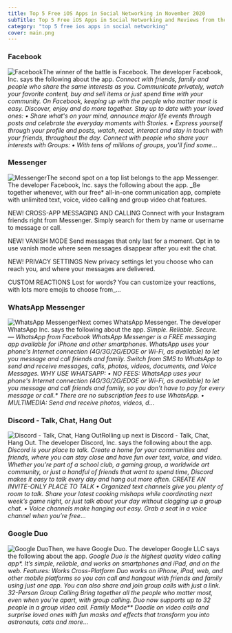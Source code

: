 ```yaml
---
title: Top 5 Free iOS Apps in Social Networking in November 2020
subTitle: Top 5 Free iOS Apps in Social Networking and Reviews from the AppStore in November 2020.
category: "top 5 free ios apps in social networking"
cover: main.png
---
```


### Facebook

![Facebook](https://is2-ssl.mzstatic.com/image/thumb/Purple114/v4/89/b5/43/89b543dd-2e6f-1b45-b43e-9e82c642cf71/Icon-Production-0-0-1x_U007emarketing-0-0-0-7-0-0-sRGB-0-0-0-GLES2_U002c0-512MB-85-220-0-0.png/100x100bb.png)The winner of the battle is Facebook. The developer Facebook, Inc. says the following about the app. _Connect with friends, family and people who share the same interests as you. Communicate privately, watch your favorite content, buy and sell items or just spend time with your community. On Facebook, keeping up with the people who matter most is easy. Discover, enjoy and do more together.    Stay up to date with your loved ones:   • Share what's on your mind, announce major life events through posts and celebrate the everyday moments with Stories.   • Express yourself through your profile and posts, watch, react, interact and stay in touch with your friends, throughout   the day.  Connect with people who share your interests with Groups:   • With tens of millions of groups, you'll find some_...

### Messenger

![Messenger](https://is1-ssl.mzstatic.com/image/thumb/Purple114/v4/a4/24/76/a4247629-47aa-8634-d98c-5e6e2725a736/AppIcon-0-1x_U007emarketing-0-7-0-0-sRGB-85-220.png/100x100bb.png)The second spot on a top list belongs to the app Messenger. The developer Facebook, Inc. says the following about the app. _Be together whenever, with our free* all-in-one communication app, complete with unlimited text, voice, video calling and group video chat features.  NEW! CROSS-APP MESSAGING AND CALLING Connect with your Instagram friends right from Messenger. Simply search for them by name or username to message or call.   NEW! VANISH MODE Send messages that only last for a moment. Opt in to use vanish mode where seen messages disappear after you exit the chat.  NEW! PRIVACY SETTINGS  New privacy settings let you choose who can reach you, and where your messages are delivered.  CUSTOM REACTIONS Lost for words? You can customize your reactions, with lots more emojis to choose from_...

### WhatsApp Messenger

![WhatsApp Messenger](https://is1-ssl.mzstatic.com/image/thumb/Purple114/v4/f0/3f/f0/f03ff088-856c-f40d-2cd3-0ce02527cf0b/AppIcon-0-1x_U007emarketing-0-6-0-0-85-220.png/100x100bb.png)Next comes WhatsApp Messenger. The developer WhatsApp Inc. says the following about the app. _Simple. Reliable. Secure. — WhatsApp from Facebook  WhatsApp Messenger is a FREE messaging app available for iPhone and other smartphones. WhatsApp uses your phone's Internet connection (4G/3G/2G/EDGE or Wi-Fi, as available) to let you message and call friends and family. Switch from SMS to WhatsApp to send and receive messages, calls, photos, videos, documents, and Voice Messages.  WHY USE WHATSAPP:  • NO FEES: WhatsApp uses your phone's Internet connection (4G/3G/2G/EDGE or Wi-Fi, as available) to let you message and call friends and family, so you don't have to pay for every message or call.* There are no subscription fees to use WhatsApp.  • MULTIMEDIA: Send and receive photos, videos, d_...

### Discord - Talk, Chat, Hang Out

![Discord - Talk, Chat, Hang Out](https://is3-ssl.mzstatic.com/image/thumb/Purple114/v4/35/25/a6/3525a6d5-9d72-f916-642d-fe709b8313c7/AppIcon-0-0-1x_U007emarketing-0-0-0-7-0-0-sRGB-0-0-0-GLES2_U002c0-512MB-85-220-0-0.png/100x100bb.png)Rolling up next is Discord - Talk, Chat, Hang Out. The developer Discord, Inc. says the following about the app. _Discord is your place to talk. Create a home for your communities and friends, where you can stay close and have fun over text, voice, and video. Whether you’re part of a school club, a gaming group, a worldwide art community, or just a handful of friends that want to spend time, Discord makes it easy to talk every day and hang out more often.  CREATE AN INVITE-ONLY PLACE TO TALK •  Organized text channels give you plenty of room to talk. Share your latest cooking mishaps while coordinating next week’s game night, or just talk about your day without clogging up a group chat. •  Voice channels make hanging out easy. Grab a seat in a voice channel when you’re free_...

### Google Duo

![Google Duo](https://is2-ssl.mzstatic.com/image/thumb/Purple114/v4/9d/e7/37/9de73775-f504-0939-0bd7-f662e45675ad/logo_duo_color-0-0-1x_U007emarketing-0-0-0-6-0-0-sRGB-0-0-0-GLES2_U002c0-512MB-85-220-0-0.png/100x100bb.png)Then, we have Google Duo. The developer Google LLC says the following about the app. _Google Duo is the highest quality video calling app*. It’s simple, reliable, and works on smartphones and iPad, and on the web.  Features:  Works Cross-Platform Duo works on iPhone, iPad, web, and other mobile platforms so you can call and hangout with friends and family using just one app. You can also share and join group calls with just a link.  32-Person Group Calling Bring together all the people who matter most, even when you're apart, with group calling. Duo now supports up to 32 people in a group video call.  Family Mode** Doodle on video calls and surprise loved ones with fun masks and effects that transform you into astronauts, cats and more_...

